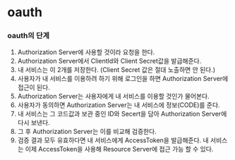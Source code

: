 # oauth

### oauth의 단계

1. Authorization Server에 사용할 것이라 요청을 한다.
2. Authorization Server에서 ClientId와 Client Secret값을 발급해준다.
3. 내 서비스는 이 2개를 저장한다. (Client Secret 값은 절대 노출하면 안 된다.)
4. 사용자가 내 서비스를 이용하려 하기 위해 로그인을 하면 Authorization Server에 접근이 된다.
5. Authorization Server는 사용자에게 내 서비스를 이용할 것인가 물어본다.
6. 사용자가 동의하면 Authorization Server는 내 서비스에 정보(CODE)를 준다.
7. 내 서비스는 그 코드값과 보관 중인 ID와 Secert을 담아 Authorization Server에 다시 보낸다.
8. 그 후 Authorization Server는 이를 비교해 검증한다.
9. 검증 결과 모두 유효하다면 내 서비스에게 AccessToken을 발급해준다. 내 서비스는 이제 AccessToken을 사용해 Resource Server에 접근 가능 할 수 있다.

